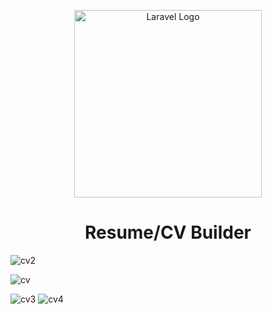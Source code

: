 <p align="center">
    <a href="https://laravel.com" target="_blank"><img src="https://raw.githubusercontent.com/laravel/art/master/logo-lockup/5%20SVG/2%20CMYK/1%20Full%20Color/laravel-logolockup-cmyk-red.svg" width="300" alt="Laravel Logo"></a></p>


<h1 align="center">Resume/CV Builder</h1>

![cv2](https://user-images.githubusercontent.com/80118217/213845751-840965c9-2ced-493a-9950-ea7a069a072a.JPG)


![cv](https://user-images.githubusercontent.com/80118217/213755836-92c38cbc-249f-4897-ad9d-fb421dff3e75.JPG)


![cv3](https://user-images.githubusercontent.com/80118217/213874788-25a59876-8a60-4a97-9de5-b0883f895d9e.JPG)
![cv4](https://user-images.githubusercontent.com/80118217/213915132-5486caad-c7a5-40d0-ae66-6d9ffe87fa80.JPG)
